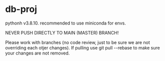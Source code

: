 # db-proj

pythonh v3.8.10.
recommended to use miniconda for envs.

NEVER PUSH DIRECTLY TO MAIN (MASTER) BRANCH!

Please work with branches (no code review, just to be sure we are not overriding each otjer changes).
If pulling use git pull --rebase to make sure your changes are not removed.
